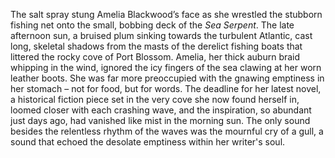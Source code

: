 The salt spray stung Amelia Blackwood’s face as she wrestled the stubborn fishing net onto the small, bobbing deck of the *Sea Serpent*.  The late afternoon sun, a bruised plum sinking towards the turbulent Atlantic, cast long, skeletal shadows from the masts of the derelict fishing boats that littered the rocky cove of Port Blossom.  Amelia, her thick auburn braid whipping in the wind, ignored the icy fingers of the sea clawing at her worn leather boots.  She was far more preoccupied with the gnawing emptiness in her stomach – not for food, but for words.  The deadline for her latest novel, a historical fiction piece set in the very cove she now found herself in, loomed closer with each crashing wave, and the inspiration, so abundant just days ago, had vanished like mist in the morning sun.  The only sound besides the relentless rhythm of the waves was the mournful cry of a gull, a sound that echoed the desolate emptiness within her writer's soul.
